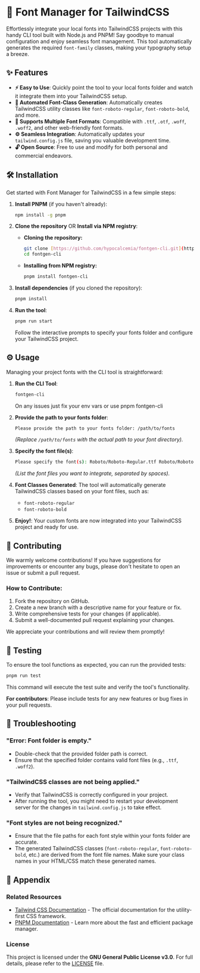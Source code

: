 # 🚀 Font Manager for TailwindCSS

Effortlessly integrate your local fonts into TailwindCSS projects with this handy CLI tool built with Node.js and PNPM! Say goodbye to manual configuration and enjoy seamless font management. This tool automatically generates the required `font-family` classes, making your typography setup a breeze.

## ✨ Features

- **⚡️ Easy to Use**: Quickly point the tool to your local fonts folder and watch it integrate them into your TailwindCSS setup.
- **🎨 Automated Font-Class Generation**: Automatically creates TailwindCSS utility classes like `font-roboto-regular`, `font-roboto-bold`, and more.
- **📂 Supports Multiple Font Formats**: Compatible with `.ttf`, `.otf`, `.woff`, `.woff2`, and other web-friendly font formats.
- **⚙️ Seamless Integration**: Automatically updates your `tailwind.config.js` file, saving you valuable development time.
- **🔓 Open Source**: Free to use and modify for both personal and commercial endeavors.

## 🛠️ Installation

Get started with Font Manager for TailwindCSS in a few simple steps:

1. **Install PNPM** (if you haven't already):
   ```bash
   npm install -g pnpm

2.  **Clone the repository** OR **Install via NPM registry**:

      - **Cloning the repository:**

        ```bash
        git clone [https://github.com/hypocalcemia/fontgen-cli.git](https://github.com/hypocalcemia/fontgen-cli.git)
        cd fontgen-cli
        ```

      - **Installing from NPM registry:**

        ```bash
        pnpm install fontgen-cli
        ```

3.  **Install dependencies** (if you cloned the repository):

    ```bash
    pnpm install
    ```

4.  **Run the tool**:

    ```bash
    pnpm run start
    ```

    Follow the interactive prompts to specify your fonts folder and configure your TailwindCSS project.

## ⚙️ Usage

Managing your project fonts with the CLI tool is straightforward:

1.  **Run the CLI Tool**:

    ```bash
    fontgen-cli
    ```
    On any issues just fix your env vars or use pnpm fontgen-cli

2.  **Provide the path to your fonts folder**:

    ```bash
    Please provide the path to your fonts folder: /path/to/fonts
    ```

    *(Replace `/path/to/fonts` with the actual path to your font directory).*

3.  **Specify the font file(s)**:

    ```bash
    Please specify the font(s): Roboto/Roboto-Regular.ttf Roboto/Roboto-Bold.ttf
    ```

    *(List the font files you want to integrate, separated by spaces).*

4.  **Font Classes Generated**:
    The tool will automatically generate TailwindCSS classes based on your font files, such as:

      - `font-roboto-regular`
      - `font-roboto-bold`

5.  **Enjoy\!**: Your custom fonts are now integrated into your TailwindCSS project and ready for use.

## 🤝 Contributing

We warmly welcome contributions\! If you have suggestions for improvements or encounter any bugs, please don't hesitate to open an issue or submit a pull request.

### How to Contribute:

1.  Fork the repository on GitHub.
2.  Create a new branch with a descriptive name for your feature or fix.
3.  Write comprehensive tests for your changes (if applicable).
4.  Submit a well-documented pull request explaining your changes.

We appreciate your contributions and will review them promptly\!

## 🧪 Testing

To ensure the tool functions as expected, you can run the provided tests:

```bash
pnpm run test
```

This command will execute the test suite and verify the tool's functionality.

**For contributors**: Please include tests for any new features or bug fixes in your pull requests.

## 🐛 Troubleshooting

### "Error: Font folder is empty."

  - Double-check that the provided folder path is correct.
  - Ensure that the specified folder contains valid font files (e.g., `.ttf`, `.woff2`).

### "TailwindCSS classes are not being applied."

  - Verify that TailwindCSS is correctly configured in your project.
  - After running the tool, you might need to restart your development server for the changes in `tailwind.config.js` to take effect.

### "Font styles are not being recognized."

  - Ensure that the file paths for each font style within your fonts folder are accurate.
  - The generated TailwindCSS classes (`font-roboto-regular`, `font-roboto-bold`, etc.) are derived from the font file names. Make sure your class names in your HTML/CSS match these generated names.

## 🔗 Appendix

### Related Resources

  - [Tailwind CSS Documentation](https://tailwindcss.com/) - The official documentation for the utility-first CSS framework.
  - [PNPM Documentation](https://pnpm.io/) - Learn more about the fast and efficient package manager.

### License

This project is licensed under the **GNU General Public License v3.0**. For full details, please refer to the [LICENSE](https://www.google.com/search?q=./LICENSE) file.